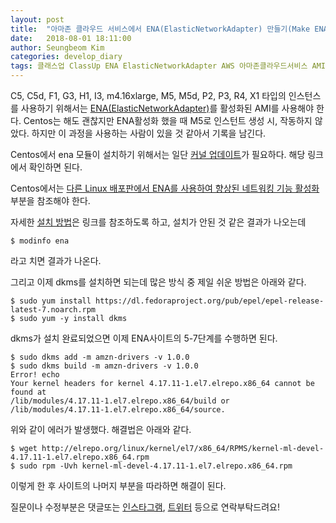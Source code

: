 ```yaml
---
layout: post
title:  "아마존 클라우드 서비스에서 ENA(ElasticNetworkAdapter) 만들기(Make ENA(ElasticNetworkAdapter) in AWS)"
date:   2018-08-01 18:11:00
author: Seungbeom Kim
categories: develop_diary
tags: 클래스업 ClassUp ENA ElasticNetworkAdapter AWS 아마존클라우드서비스 AMI
---
```


C5, C5d, F1, G3, H1, I3, m4.16xlarge, M5, M5d, P2, P3, R4, X1 타입의 인스턴스를 사용하기 위해서는 [ENA(ElasticNetworkAdapter)](https://docs.aws.amazon.com/ko_kr/AWSEC2/latest/UserGuide/enhanced-networking-ena.html)를 활성화된 AMI를 사용해야 한다. Centos는 해도 괜찮지만 ENA활성화 했을 때 M5로 인스턴트 생성 시, 작동하지 않았다. 하지만 이 과정을 사용하는 사람이 있을 것 같아서 기록을 남긴다.

Centos에서 ena 모듈이 설치하기 위해서는 일단 [커널 업데이트](https://myksb1223.github.io/develop_diary/2018/08/01/Centos-kernel-update.html)가 필요하다. 해당 링크에서 확인하면 된다.

Centos에서는 [다른 Linux 배포판에서 ENA를 사용하여 향상된 네트워킹 기능 활성화
](https://docs.aws.amazon.com/ko_kr/AWSEC2/latest/UserGuide/enhanced-networking-ena.html#enhanced-networking-ena-linux) 부분을 참조해야 한다.

자세한 [설치 방법](https://github.com/amzn/amzn-drivers/blob/master/kernel/linux/rpm/README-rpm.txt)은 링크를 참조하도록 하고, 설치가 안된 것 같은 결과가 나오는데

    $ modinfo ena

라고 치면 결과가 나온다.

그리고 이제 dkms를 설치하면 되는데 많은 방식 중 제일 쉬운 방법은 아래와 같다.

    $ sudo yum install https://dl.fedoraproject.org/pub/epel/epel-release-latest-7.noarch.rpm
    $ sudo yum -y install dkms

dkms가 설치 완료되었으면 이제 ENA사이트의 5-7단계를 수행하면 된다.

    $ sudo dkms add -m amzn-drivers -v 1.0.0
    $ sudo dkms build -m amzn-drivers -v 1.0.0
    Error! echo
    Your kernel headers for kernel 4.17.11-1.el7.elrepo.x86_64 cannot be found at
    /lib/modules/4.17.11-1.el7.elrepo.x86_64/build or /lib/modules/4.17.11-1.el7.elrepo.x86_64/source.

위와 같이 에러가 발생했다. 해결법은 아래와 같다.

    $ wget http://elrepo.org/linux/kernel/el7/x86_64/RPMS/kernel-ml-devel-4.17.11-1.el7.elrepo.x86_64.rpm
    $ sudo rpm -Uvh kernel-ml-devel-4.17.11-1.el7.elrepo.x86_64.rpm

이렇게 한 후 사이트의 나머지 부분을 따라하면 해결이 된다.

질문이나 수정부분은 댓글또는 [인스타그램](https://www.instagram.com/monseungmon/), [트위터](https://twitter.com/kim_seungbeom) 등으로 연락부탁드려요!
